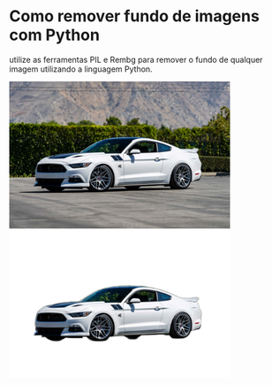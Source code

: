 # Como remover fundo de imagens com Python
 utilize as ferramentas PIL e Rembg para remover o fundo de qualquer imagem utilizando a linguagem Python.

<p float="left">

 <img src="https://github.com/claysfx/remove_background/blob/main/Curva-Concepts-C300-Staggered-Ford-Mustang-Wheels-1.jpg" width="400" />

 <img src="https://github.com/claysfx/remove_background/blob/main/imagem_sem_fundo.png" width="400" /> 

</p>
